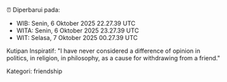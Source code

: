 ⏰ Diperbarui pada:
- WIB: Senin, 6 Oktober 2025 22.27.39 UTC
- WITA: Senin, 6 Oktober 2025 23.27.39 UTC
- WIT: Selasa, 7 Oktober 2025 00.27.39 UTC

Kutipan Inspiratif:
"I have never considered a difference of opinion in politics, in religion, in philosophy, as a cause for withdrawing from a friend."


Kategori: friendship

